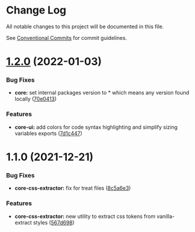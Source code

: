 # Change Log

All notable changes to this project will be documented in this file.

See [Conventional Commits](https://conventionalcommits.org) for commit guidelines.

# [1.2.0](https://github.com/newrade/newrade-core/compare/@newrade/core-css-extractor@1.1.0...@newrade/core-css-extractor@1.2.0) (2022-01-03)

### Bug Fixes

- **core:** set internal packages version to \* which means any version found locally
  ([70e0413](https://github.com/newrade/newrade-core/commit/70e0413057146e125018ba6d5f7781a9a1a329f5))

### Features

- **core-ui:** add colors for code syntax highlighting and simplify sizing variables exports
  ([7d1c447](https://github.com/newrade/newrade-core/commit/7d1c44723a8064037786c212310c45c2d7e9456d))

# 1.1.0 (2021-12-21)

### Bug Fixes

- **core-css-extractor:** fix for treat files
  ([8c5a6e3](https://github.com/newrade/newrade-core/commit/8c5a6e3551b39a97cbb2a399a51cff7a44d07c6e))

### Features

- **core-css-extractor:** new utility to extract css tokens from vanilla-extract styles
  ([567d698](https://github.com/newrade/newrade-core/commit/567d6984e197123c559b00cfdf62e516dda7e838))
